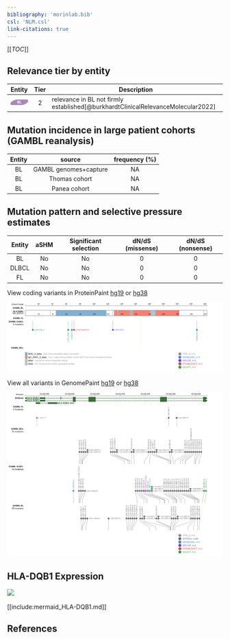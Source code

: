 ```yaml
---
bibliography: 'morinlab.bib'
csl: 'NLM.csl'
link-citations: true
---
```

[[_TOC_]]


## Relevance tier by entity

|Entity|Tier|Description                           |
|:------:|:----:|--------------------------------------|
|![BL](images/icons/BL_tier2.png)    |2   |relevance in BL not firmly established[@burkhardtClinicalRelevanceMolecular2022]|

## Mutation incidence in large patient cohorts (GAMBL reanalysis)

|Entity|source               |frequency (%)|
|:------:|:---------------------:|:-------------:|
|BL    |GAMBL genomes+capture|NA           |
|BL    |Thomas cohort        |NA           |
|BL    |Panea cohort         |NA           |

## Mutation pattern and selective pressure estimates

|Entity|aSHM|Significant selection|dN/dS (missense)|dN/dS (nonsense)|
|:------:|:----:|:---------------------:|:----------------:|:----------------:|
|BL    |No  |No                   |0               |0               |
|DLBCL |No  |No                   |0               |0               |
|FL    |No  |No                   |0               |0               |




View coding variants in ProteinPaint [hg19](https://morinlab.github.io/LLMPP/GAMBL/HLA-DQB1_protein.html)  or [hg38](https://morinlab.github.io/LLMPP/GAMBL/HLA-DQB1_protein_hg38.html)

![](images/proteinpaint/HLA-DQB1_NM_002123.svg)

View all variants in GenomePaint [hg19](https://morinlab.github.io/LLMPP/GAMBL/HLA-DQB1.html)  or [hg38](https://morinlab.github.io/LLMPP/GAMBL/HLA-DQB1_hg38.html)

![](images/proteinpaint/HLA-DQB1.svg)

## HLA-DQB1 Expression
![](images/gene_expression/HLA-DQB1_by_pathology.svg)
<!-- ORIGIN: burkhardtClinicalRelevanceMolecular2022b -->
<!-- BL: burkhardtClinicalRelevanceMolecular2022b -->

[[include:mermaid_HLA-DQB1.md]]

## References

